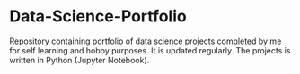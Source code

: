 # Data-Science-Portfolio
Repository containing portfolio of data science projects completed by me for self learning and hobby purposes. It is updated regularly. The projects is written in Python (Jupyter Notebook). 

